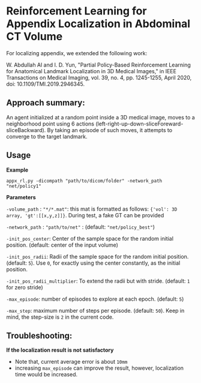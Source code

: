 # Reinforcement Learning for Appendix Localization in Abdominal CT Volume

For localizing appendix, we extended the following work:

W. Abdullah Al and I. D. Yun, "Partial Policy-Based Reinforcement Learning for Anatomical Landmark Localization in 3D Medical Images," in IEEE Transactions on Medical Imaging, vol. 39, no. 4, pp. 1245-1255, April 2020, doi: 10.1109/TMI.2019.2946345.

## Approach summary:
An agent initialized at a random point inside a 3D medical image, moves to a neighborhood point using 6 actions (left-right-up-down-sliceForeward-sliceBackward). By taking an episode of such moves, it attempts to converge to the target landmark.

## Usage
**Example**

`appx_rl.py -dicompath "path/to/dicom/folder" -network_path "net/policy1"`

**Parameters**

`-volume_path` : `"*/*.mat"`: this mat is formatted as follows: `{'vol': 3D array, 'gt':[[x,y,z]]}`. During test, a fake GT can be provided

`-network_path` : `"path/to/net"` : (default: `"net/policy_best"`)

`-init_pos_center`: Center of the sample space for the random initial position. (default: center of the input volume)

`-init_pos_radii`: Radii of the sample space for the random initial position. (default: `5`). Use `0`, for exactly using the center constantly, as the initial position.

`-init_pos_radii_multiplier`: To extend the radii but with stride. (default: `1` for zero stride)

`-max_episode`: number of episodes to explore at each epoch. (default: `5`)

`-max_step`: maximum number of steps per episode. (default: `50`). Keep in mind, the step-size is `2` in the current code.



## Troubleshooting:
**If the localization result is not satisfactory**

- Note that, current average error is about `10mm`
- increasing `max_episode` can improve the result, however, localization time would be increased.







